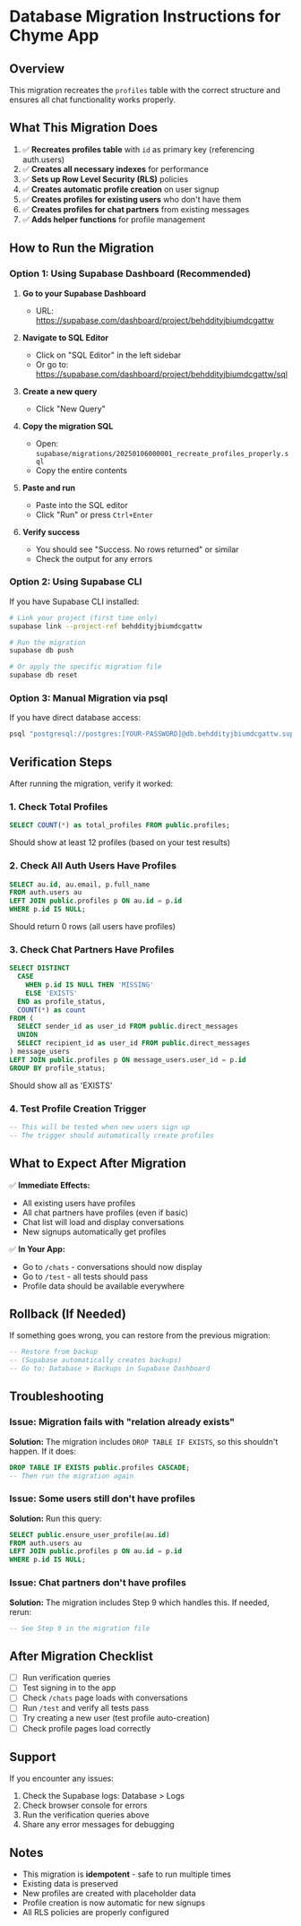 # Database Migration Instructions for Chyme App

## Overview
This migration recreates the `profiles` table with the correct structure and ensures all chat functionality works properly.

## What This Migration Does

1. ✅ **Recreates profiles table** with `id` as primary key (referencing auth.users)
2. ✅ **Creates all necessary indexes** for performance
3. ✅ **Sets up Row Level Security (RLS)** policies
4. ✅ **Creates automatic profile creation** on user signup
5. ✅ **Creates profiles for existing users** who don't have them
6. ✅ **Creates profiles for chat partners** from existing messages
7. ✅ **Adds helper functions** for profile management

## How to Run the Migration

### Option 1: Using Supabase Dashboard (Recommended)

1. **Go to your Supabase Dashboard**
   - URL: https://supabase.com/dashboard/project/behddityjbiumdcgattw

2. **Navigate to SQL Editor**
   - Click on "SQL Editor" in the left sidebar
   - Or go to: https://supabase.com/dashboard/project/behddityjbiumdcgattw/sql

3. **Create a new query**
   - Click "New Query"

4. **Copy the migration SQL**
   - Open: `supabase/migrations/20250106000001_recreate_profiles_properly.sql`
   - Copy the entire contents

5. **Paste and run**
   - Paste into the SQL editor
   - Click "Run" or press `Ctrl+Enter`

6. **Verify success**
   - You should see "Success. No rows returned" or similar
   - Check the output for any errors

### Option 2: Using Supabase CLI

If you have Supabase CLI installed:

```bash
# Link your project (first time only)
supabase link --project-ref behddityjbiumdcgattw

# Run the migration
supabase db push

# Or apply the specific migration file
supabase db reset
```

### Option 3: Manual Migration via psql

If you have direct database access:

```bash
psql "postgresql://postgres:[YOUR-PASSWORD]@db.behddityjbiumdcgattw.supabase.co:5432/postgres" -f supabase/migrations/20250106000001_recreate_profiles_properly.sql
```

## Verification Steps

After running the migration, verify it worked:

### 1. Check Total Profiles
```sql
SELECT COUNT(*) as total_profiles FROM public.profiles;
```
Should show at least 12 profiles (based on your test results)

### 2. Check All Auth Users Have Profiles
```sql
SELECT au.id, au.email, p.full_name
FROM auth.users au
LEFT JOIN public.profiles p ON au.id = p.id
WHERE p.id IS NULL;
```
Should return 0 rows (all users have profiles)

### 3. Check Chat Partners Have Profiles
```sql
SELECT DISTINCT 
  CASE 
    WHEN p.id IS NULL THEN 'MISSING'
    ELSE 'EXISTS'
  END as profile_status,
  COUNT(*) as count
FROM (
  SELECT sender_id as user_id FROM public.direct_messages
  UNION
  SELECT recipient_id as user_id FROM public.direct_messages
) message_users
LEFT JOIN public.profiles p ON message_users.user_id = p.id
GROUP BY profile_status;
```
Should show all as 'EXISTS'

### 4. Test Profile Creation Trigger
```sql
-- This will be tested when new users sign up
-- The trigger should automatically create profiles
```

## What to Expect After Migration

✅ **Immediate Effects:**
- All existing users have profiles
- All chat partners have profiles (even if basic)
- Chat list will load and display conversations
- New signups automatically get profiles

✅ **In Your App:**
- Go to `/chats` - conversations should now display
- Go to `/test` - all tests should pass
- Profile data should be available everywhere

## Rollback (If Needed)

If something goes wrong, you can restore from the previous migration:

```sql
-- Restore from backup
-- (Supabase automatically creates backups)
-- Go to: Database > Backups in Supabase Dashboard
```

## Troubleshooting

### Issue: Migration fails with "relation already exists"
**Solution:** The migration includes `DROP TABLE IF EXISTS`, so this shouldn't happen. If it does:
```sql
DROP TABLE IF EXISTS public.profiles CASCADE;
-- Then run the migration again
```

### Issue: Some users still don't have profiles
**Solution:** Run this query:
```sql
SELECT public.ensure_user_profile(au.id)
FROM auth.users au
LEFT JOIN public.profiles p ON au.id = p.id
WHERE p.id IS NULL;
```

### Issue: Chat partners don't have profiles
**Solution:** The migration includes Step 9 which handles this. If needed, rerun:
```sql
-- See Step 9 in the migration file
```

## After Migration Checklist

- [ ] Run verification queries
- [ ] Test signing in to the app
- [ ] Check `/chats` page loads with conversations
- [ ] Run `/test` and verify all tests pass
- [ ] Try creating a new user (test profile auto-creation)
- [ ] Check profile pages load correctly

## Support

If you encounter any issues:
1. Check the Supabase logs: Database > Logs
2. Check browser console for errors
3. Run the verification queries above
4. Share any error messages for debugging

## Notes

- This migration is **idempotent** - safe to run multiple times
- Existing data is preserved
- New profiles are created with placeholder data
- Profile creation is now automatic for new signups
- All RLS policies are properly configured
